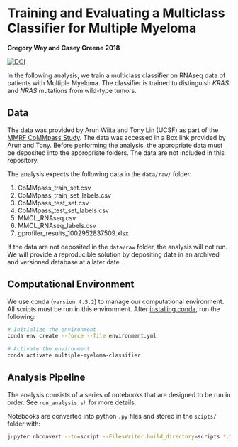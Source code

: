 # Training and Evaluating a Multiclass Classifier for Multiple Myeloma

**Gregory Way and Casey Greene 2018**

[![DOI](https://zenodo.org/badge/DOI/10.5281/zenodo.2566059.svg)](https://doi.org/10.5281/zenodo.2566059)

In the following analysis, we train a multiclass classifier on RNAseq data of patients with Multiple Myeloma.
The classifier is trained to distinguish _KRAS_ and _NRAS_ mutations from wild-type tumors.

## Data

The data was provided by Arun Wiita and Tony Lin (UCSF) as part of the [MMRF CoMMpass Study](https://www.themmrf.org/research-partners/mmrf-data-bank/the-mmrf-commpass-study/).
The data was accessed in a Box link provided by Arun and Tony. Before performing the analysis, the appropriate data must be deposited into the appropriate folders.
The data are not included in this repository.

The analysis expects the following data in the `data/raw/` folder:

1. CoMMpass_train_set.csv 
2. CoMMpass_train_set_labels.csv
3. CoMMpass_test_set.csv
4. CoMMpass_test_set_labels.csv
5. MMCL_RNAseq.csv
6. MMCL_RNAseq_labels.csv
7. gprofiler_results_1002952837509.xlsx

If the data are not deposited in the `data/raw` folder, the analysis will not run.
We will provide a reproducible solution by depositing data in an archived and versioned database at a later date.

## Computational Environment

We use conda (`version 4.5.2`) to manage our computational environment.
All scripts must be run in this environment.
After [installing conda](https://conda.io/docs/user-guide/install/index.html), run the following:

```bash
# Initialize the environment
conda env create --force --file environment.yml

# Activate the environment
conda activate multiple-myeloma-classifier
```

## Analysis Pipeline

The analysis consists of a series of notebooks that are designed to be run in order.
See `run_analysis.sh` for more details.

Notebooks are converted into python `.py` files and stored in the `scipts/` folder with:

```bash
jupyter nbconvert --to=script --FilesWriter.build_directory=scripts *.ipynb
```

